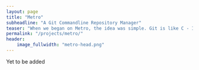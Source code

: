 ```yaml
---
layout: page
title: "Metro"
subheadline: "A Git Commandline Repository Manager"
teaser: "When we began on Metro, the idea was simple. Git is like C - Incredibly powerful, but you need to know your way around it. For anything but the most basic things, you need to look it up."
permalink: "/projects/metro/"
header:
    image_fullwidth: "metro-head.png"
---
```


Yet to be added